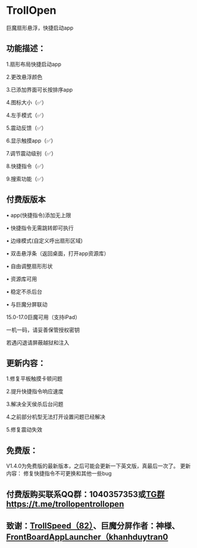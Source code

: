 # TrollOpen
巨魔扇形悬浮，快捷启动app

## 功能描述：
1.扇形布局快捷启动app

2.更改悬浮颜色

3.已添加界面可长按排序app

4.图标大小（✅）

4.左手模式（✅）

5.震动反馈（✅）

6.显示触摸app（✅）

7.调节震动级别（✅）

8.快捷指令（✅）

9.搜索功能（✅）

## 付费版版本
• app(快捷指令)添加无上限

• 快捷指令无需跳转即可执行

• 边缘模式(自定义呼出扇形区域)

• 双击悬浮条（返回桌面，打开app资源库）

• 自由调整扇形形状

• 资源库可用

• 稳定不杀后台

• 与巨魔分屏联动

15.0-17.0巨魔可用（支持iPad）

一机一码，请妥善保管授权密钥

若遇闪退请屏蔽越狱和注入

## 更新内容：

1.修复平板触摸卡顿问题

2.提升快捷指令响应速度

3.解决全天侯杀后台问题

4.之前部分机型无法打开设置问题已经解决

5.修复震动失效

## 免费版：
V1.4.0为免费版的最新版本，之后可能会更新一下英文版，真最后一次了。
更新内容：
修复快捷指令不可更换和其他一些bug


## 付费版购买联系QQ群：1040357353或[TG群https://t.me/trollopentrollopen](https://t.me/trollopentrollopen)

## 致谢：[TrollSpeed（82）](https://github.com/Lessica/TrollSpeed)、巨魔分屏作者：神様、[FrontBoardAppLauncher（khanhduytran0](https://github.com/khanhduytran0/FrontBoardAppLauncher)
